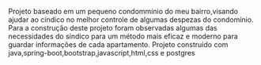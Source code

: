 Projeto baseado em um pequeno condommínio do meu bairro,visando ajudar ao cíndico no
melhor controle de algumas despezas do condomínio.
Para a construção deste projeto foram observadas algumas das necessidades do síndico
para um método mais eficaz e moderno para guardar informações de cada apartamento.
Projeto construído com java,spring-boot,bootstrap,javascript,html,css e postgres

